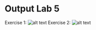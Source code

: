# Output Lab 5
Exercise 1:
![alt text](https://user-images.githubusercontent.com/33945101/59165728-39ea0b80-8aee-11e9-90f2-4e776235a349.png)
Exercise 2:
![alt text](https://user-images.githubusercontent.com/33945101/59165727-39ea0b80-8aee-11e9-9c44-18924eb4a455.png)
